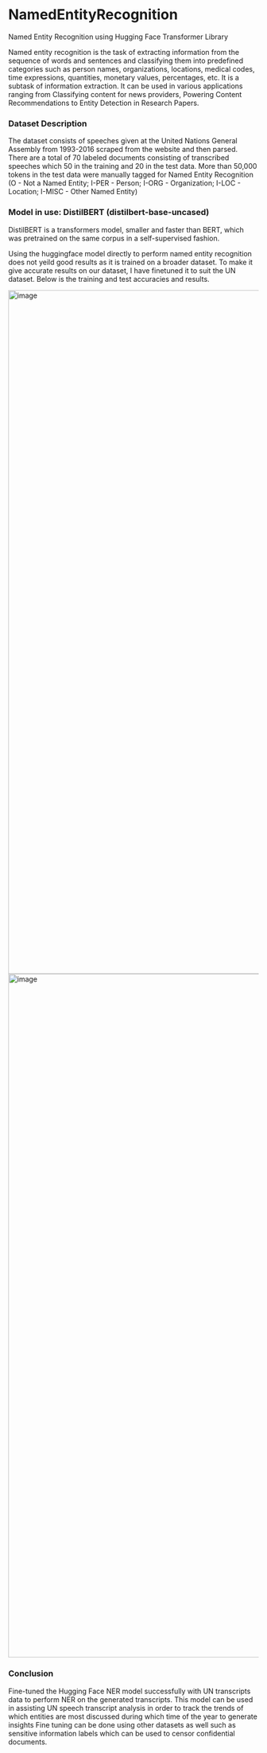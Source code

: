 # NamedEntityRecognition
Named Entity Recognition using Hugging Face Transformer Library

Named entity recognition is the task of extracting information from the sequence of words and sentences and classifying them into predefined categories such as person names, organizations, locations, medical codes, time expressions, quantities, monetary values, percentages, etc.
It is a subtask of information extraction. It can be used in various applications ranging from Classifying content for news providers, Powering Content Recommendations to Entity Detection in Research Papers.

### Dataset Description
The dataset consists of speeches given at the United Nations General Assembly from 1993-2016 scraped from the website and then parsed. There are a total of 70 labeled documents consisting of transcribed speeches which 50 in the training and 20 in the test data. More than 50,000 tokens in the test data were manually tagged for Named Entity Recognition (O - Not a Named Entity; I-PER - Person; I-ORG - Organization; I-LOC - Location; I-MISC - Other Named Entity)

### Model in use: DistilBERT (distilbert-base-uncased)
DistilBERT is a transformers model, smaller and faster than BERT, which was pretrained on the same corpus in a self-supervised fashion.

Using the huggingface model directly to perform named entity recognition does not yeild good results as it is trained on a broader dataset. To make it give accurate results on our dataset, I have finetuned it to suit the UN dataset. Below is the training and test accuracies and results.

<img width="1374" alt="image" src="https://user-images.githubusercontent.com/101216624/229669646-769ea809-a374-4f89-9dbf-603edb5c612f.png">

<img width="1374" alt="image" src="https://user-images.githubusercontent.com/101216624/229669711-c6d2123c-7972-43a0-8a14-28562deb30a3.png">

### Conclusion
Fine-tuned the Hugging Face NER model successfully with UN transcripts data to perform NER on the generated transcripts.
This model can be used in assisting UN speech transcript analysis in order to track the trends of which entities are most discussed during which time of the year to generate insights
Fine tuning can be done using other datasets as well such as sensitive information labels which can be used to censor confidential documents.
